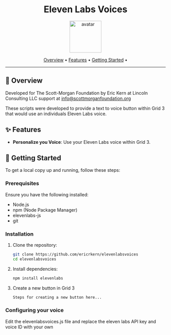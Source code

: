 <div align="center">
    
  # Eleven Labs Voices
  
  <img src="https://api.dicebear.com/9.x/icons/svg?seed=Midnight&backgroundColor[]&icon=lightbulb" height="100" alt="avatar" />
  
  [Overview](#🎯-overview) •
  [Features](#✨-features) •
  [Getting Started](#🚀-getting-started) •

  
  </div>
  
  ---
  
  ## 🎯 Overview
  
Developed for The Scott-Morgan Foundation
by Eric Kern at Lincoln Consulting LLC
support at info@scottmorganfoundation.org

These scripts were developed to provide a text to voice button within Grid 3 that would use an individuals Eleven Labs voice.
    


  
  ## ✨ Features
  
  - **Personalize you Voice**: Use your Eleven Labs voice within Grid 3.
  
  ## 🚀 Getting Started
  
  To get a local copy up and running, follow these steps:
  
  ### Prerequisites
  
  Ensure you have the following installed:
  
  - Node.js
  - npm (Node Package Manager)
  - elevenlabs-js
  - git
  
  ### Installation
  
  1. Clone the repository:
  
     ```bash
     git clone https://github.com/ericrkern/elevenlabsvoices
     cd elevenlabsvoices
     ```
  
  2. Install dependencies:
  
     ```bash
     npm install elevenlabs
     ```
  
  3. Create a new button in Grid 3
     ```bash
     Steps for creating a new button here...
     ```
  
  ### Configuring your voice
  
  Edit the elevenlabsvoices.js file and replace the eleven labs API key and voice ID with your
  own
